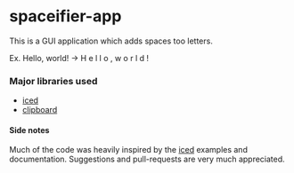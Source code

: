 # spaceifier-app

This is a GUI application which adds spaces too letters.

Ex. Hello, world! -> H e l l o ,  w o r l d !

### Major libraries used
- [iced](https://github.com/hecrj/iced)
- [clipboard](https://github.com/aweinstock314/rust-clipboard)

#### Side notes
Much of the code was heavily inspired by the [iced](https://github.com/hecrj/iced) examples and documentation.
Suggestions and pull-requests are very much appreciated.
